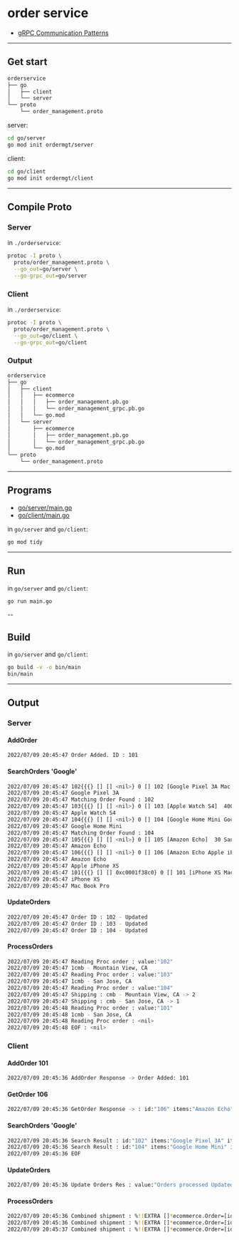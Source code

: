 # order service

- [gRPC Communication Patterns](https://github.com/grpc-up-and-running/samples/tree/master/ch03)

---

## Get start

```bash
orderservice
├── go
│   ├── client
│   └── server
└── proto
    └── order_management.proto
```

server:

```bash
cd go/server
go mod init ordermgt/server
```

client:

```bash
cd go/client
go mod init ordermgt/client
```

---

## Compile Proto

### Server

in `./orderservice`:

```bash
protoc -I proto \
  proto/order_management.proto \
  --go_out=go/server \
  --go-grpc_out=go/server
```

### Client

in `./orderservice`:

```bash
protoc -I proto \
  proto/order_management.proto \
  --go_out=go/client \
  --go-grpc_out=go/client
```

### Output

```bash
orderservice
├── go
│   ├── client
│   │   ├── ecommerce
│   │   │   ├── order_management.pb.go
│   │   │   └── order_management_grpc.pb.go
│   │   └── go.mod
│   └── server
│       ├── ecommerce
│       │   ├── order_management.pb.go
│       │   └── order_management_grpc.pb.go
│       └── go.mod
└── proto
    └── order_management.proto
```

---

## Programs

- [go/server/main.go](server/main.go)
- [go/client/main.go](client/main.go)

in `go/server` and `go/client`:

```bash
go mod tidy
```

---

## Run

in `go/server` and `go/client`:

```bash
go run main.go
```

--

## Build

in `go/server` and `go/client`:

```bash
go build -v -o bin/main
bin/main
```

---

## Output

### Server

#### AddOrder

```bash
2022/07/09 20:45:47 Order Added. ID : 101
```

#### SearchOrders 'Google'

```bash
2022/07/09 20:45:47 102{{{} [] [] <nil>} 0 [] 102 [Google Pixel 3A Mac Book Pro]  1800 Mountain View, CA}
2022/07/09 20:45:47 Google Pixel 3A
2022/07/09 20:45:47 Matching Order Found : 102
2022/07/09 20:45:47 103{{{} [] [] <nil>} 0 [] 103 [Apple Watch S4]  400 San Jose, CA}
2022/07/09 20:45:47 Apple Watch S4
2022/07/09 20:45:47 104{{{} [] [] <nil>} 0 [] 104 [Google Home Mini Google Nest Hub]  400 Mountain View, CA}
2022/07/09 20:45:47 Google Home Mini
2022/07/09 20:45:47 Matching Order Found : 104
2022/07/09 20:45:47 105{{{} [] [] <nil>} 0 [] 105 [Amazon Echo]  30 San Jose, CA}
2022/07/09 20:45:47 Amazon Echo
2022/07/09 20:45:47 106{{{} [] [] <nil>} 0 [] 106 [Amazon Echo Apple iPhone XS]  300 Mountain View, CA}
2022/07/09 20:45:47 Amazon Echo
2022/07/09 20:45:47 Apple iPhone XS
2022/07/09 20:45:47 101{{{} [] [] 0xc0001f38c0} 0 [] 101 [iPhone XS Mac Book Pro]  2300 San Jose, CA}
2022/07/09 20:45:47 iPhone XS
2022/07/09 20:45:47 Mac Book Pro
```

#### UpdateOrders

```bash
2022/07/09 20:45:47 Order ID : 102 - Updated
2022/07/09 20:45:47 Order ID : 103 - Updated
2022/07/09 20:45:47 Order ID : 104 - Updated
```

#### ProcessOrders

```bash
2022/07/09 20:45:47 Reading Proc order : value:"102"
2022/07/09 20:45:47 1cmb - Mountain View, CA
2022/07/09 20:45:47 Reading Proc order : value:"103"
2022/07/09 20:45:47 1cmb - San Jose, CA
2022/07/09 20:45:47 Reading Proc order : value:"104"
2022/07/09 20:45:47 Shipping : cmb - Mountain View, CA -> 2
2022/07/09 20:45:47 Shipping : cmb - San Jose, CA -> 1
2022/07/09 20:45:48 Reading Proc order : value:"101"
2022/07/09 20:45:48 1cmb - San Jose, CA
2022/07/09 20:45:48 Reading Proc order : <nil>
2022/07/09 20:45:48 EOF : <nil>
```

### Client

#### AddOrder 101

```bash
2022/07/09 20:45:36 AddOrder Response -> Order Added: 101
```

#### GetOrder 106

```bash
2022/07/09 20:45:36 GetOrder Response -> : id:"106" items:"Amazon Echo" items:"Apple iPhone XS" price:300 destination:"Mountain View, CA"
```

#### SearchOrders 'Google'

```bash
2022/07/09 20:45:36 Search Result : id:"102" items:"Google Pixel 3A" items:"Mac Book Pro" price:1800 destination:"Mountain View, CA"
2022/07/09 20:45:36 Search Result : id:"104" items:"Google Home Mini" items:"Google Nest Hub" price:400 destination:"Mountain View, CA"
2022/07/09 20:45:36 EOF
```

#### UpdateOrders

```bash
2022/07/09 20:45:36 Update Orders Res : value:"Orders processed Updated Order IDs : 102, 103, 104, "
```

#### ProcessOrders

```bash
2022/07/09 20:45:36 Combined shipment : %!(EXTRA []*ecommerce.Order=[id:"102" items:"Google Pixel 3A" items:"Google Pixel Book" price:1100 destination:"Mountain View, CA" id:"104" items:"Google Home Mini" items:"Google Nest Hub" items:"iPad Mini" price:2200 destination:"Mountain View, CA"])
2022/07/09 20:45:36 Combined shipment : %!(EXTRA []*ecommerce.Order=[id:"103" items:"Apple Watch S4" items:"Mac Book Pro" items:"iPad Pro" price:2800 destination:"San Jose, CA"])
2022/07/09 20:45:37 Combined shipment : %!(EXTRA []*ecommerce.Order=[id:"101" items:"iPhone XS" items:"Mac Book Pro" price:2300 destination:"San Jose, CA"])
```
